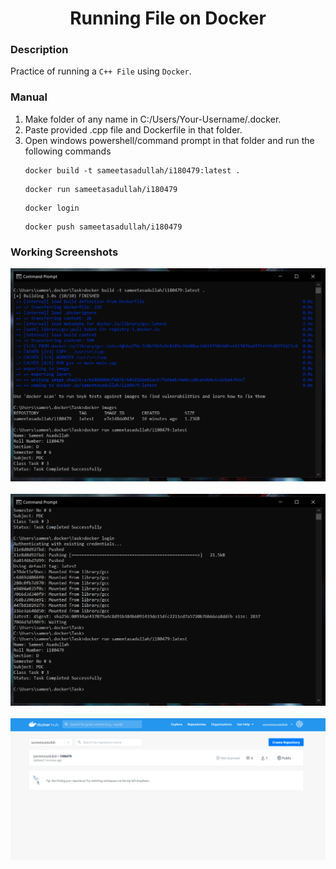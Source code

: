 <h1 align="center">Running File on Docker</h1>

### Description
Practice of running a `C++ File` using `Docker`.

### Manual
1) Make folder of any name in C:/Users/Your-Username/.docker.
2) Paste provided .cpp file and Dockerfile in that folder.
3) Open windows powershell/command prompt in that folder and run the following commands
    ```
    docker build -t sameetasadullah/i180479:latest .
    ```
    ```
    docker run sameetasadullah/i180479
    ```
    ```
    docker login
    ```
    ```
    docker push sameetasadullah/i180479
    ```

### Working Screenshots
<div align="center">
  <img src = "https://github.com/SameetAsadullah/Running-File-on-Docker/blob/main/extras/working-ss-1.png" alt = "" width="900px"/>
</div>
<br/>
<div align="center">
  <img src = "https://github.com/SameetAsadullah/Running-File-on-Docker/blob/main/extras/working-ss-2.png" alt = "" width="900px"/>
</div>
<br/>
<div align="center">
  <img src = "https://github.com/SameetAsadullah/Running-File-on-Docker/blob/main/extras/working-ss-3.png" alt = "" width="900px"/>
</div>
